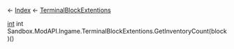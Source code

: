 ← [Index](Api-Index) ← [TerminalBlockExtentions](Sandbox.ModAPI.Ingame.TerminalBlockExtentions)

[int](System.Int32) int Sandbox.ModAPI.Ingame.TerminalBlockExtentions.GetInventoryCount(block)()